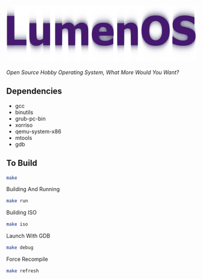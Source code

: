 ![Lumen OS](./.assets/Lumen.png)
---
*Open Source Hobby Operating System, What More Would You Want?*

## Dependencies
- gcc
- binutils
- grub-pc-bin
- xorriso
- qemu-system-x86
- mtools
- gdb

## To Build
```bash
make
```

Building And Running
```bash
make run
```

Building ISO
```bash
make iso
```

Launch With GDB
```bash
make debug
```

Force Recompile
```bash
make refresh
```
